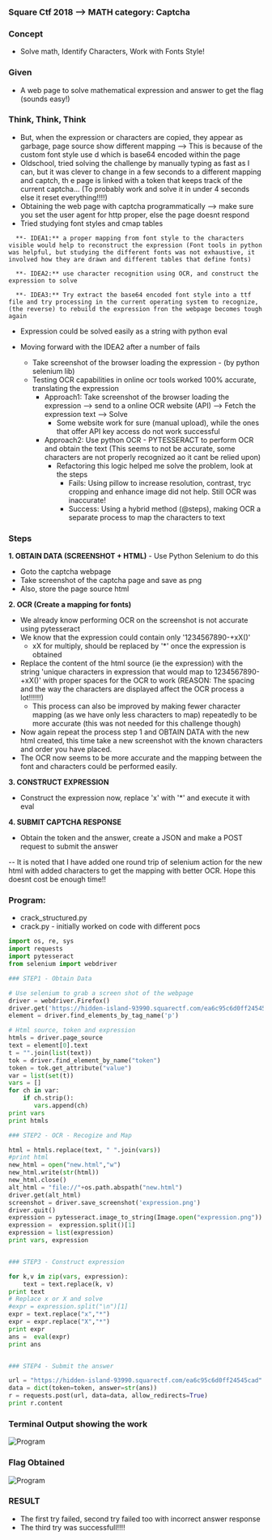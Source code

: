 ### Square Ctf 2018 --> MATH category: Captcha
  
### Concept
* Solve math, Identify Characters, Work with Fonts Style!

### Given
* A web page to solve mathematical expression and answer to get the flag (sounds easy!)

### Think, Think, Think
* But, when the expression or characters are copied, they appear as garbage, page source show different mapping --> This is because of the custom font style use
d which is base64 encoded within the page
* Oldschool, tried solving the challenge by manually typing as fast as I can, but it was clever to change in a few seconds to a different mapping and captch, th
e page is linked with a token that keeps track of the current captcha... (To probably work and solve it in under 4 seconds else it reset everything!!!!)
* Obtaining the web page with captcha programmatically --> make sure you set the user agent for http proper, else the page doesnt respond
* Tried studying font styles and cmap tables
```
  **- IDEA1:** a proper mapping from font style to the characters visible would help to reconstruct the expression (Font tools in python was helpful, but studying the different fonts was not exhaustive, it involved how they are drawn and different tables that define fonts)
  
  **- IDEA2:** use character recognition using OCR, and construct the expression to solve
  
  **- IDEA3:** Try extract the base64 encoded font style into a ttf file and try processing in the current operating system to recognize, (the reverse) to rebuild the expression fron the webpage becomes tough again
```

* Expression could be solved easily as a string with python eval

* Moving forward with the IDEA2 after a number of fails
  * Take screenshot of the browser loading the expression - (by python selenium lib)
  * Testing OCR capabilities in online ocr tools worked 100% accurate, translating the expression
    - Approach1: Take screenshot of the browser loading the expression --> send to a online OCR website (API) --> Fetch the expression text --> Solve
      * Some website work for sure (manual upload), while the ones that offer API key access do not work successful
    - Approach2: Use python OCR - PYTESSERACT to perform OCR and obtain the text (This seems to not be accurate, some characters are not properly recognized ao it cant be relied upon) 
      * Refactoring this logic helped me solve the problem, look at the steps
        - Fails: Using pillow to increase resolution, contrast, tryc cropping and enhance image did not help. Still OCR was inaccurate!
        - Success: Using a hybrid method (@steps), making OCR a separate process to map the characters to text

### Steps
**1. OBTAIN DATA (SCREENSHOT + HTML)** - Use Python Selenium to do this
  * Goto the captcha webpage
  * Take screenshot of the captcha page and save as png
  * Also, store the page source html
  
**2. OCR (Create a mapping for fonts)**
  * We already know performing OCR on the screenshot is not accurate using pytesseract
  * We know that the expression could contain only '1234567890-+xX\()'    
    - xX for multiply, should be replaced by '*' once the expression is obtained
  * Replace the content of the html source (ie the expression) with the string 'unique characters in expression that would map to 1234567890-+xX\()' with proper spaces for the OCR to work (REASON: The spacing and the way the characters are displayed affect the OCR process a lot!!!!!!)
    - This process can also be improved by making fewer character mapping (as we have only less characters to map) repeatedly to be more accurate (this was not needed for this challenge though)
  * Now again repeat the process step 1 and OBTAIN DATA with the new html created, this time take a new screenshot with the known characters and order you have placed.
  * The OCR now seems to be more accurate and the mapping between the font and characters could be performed easily.
  
**3. CONSTRUCT EXPRESSION**
  * Construct the expression now, replace 'x' with '*' and execute it with eval
  
**4. SUBMIT CAPTCHA RESPONSE**
  * Obtain the token and the answer, create a JSON and make a POST request to submit the answer

-- It is noted that I have added one round trip of selenium action for the new html with added characters to get the mapping with better OCR. Hope this doesnt cost be enough time!!

### Program:
- crack_structured.py
- crack.py - initially worked on code with different pocs

```python
import os, re, sys
import requests
import pytesseract
from selenium import webdriver

### STEP1 - Obtain Data

# Use selenium to grab a screen shot of the webpage
driver = webdriver.Firefox()
driver.get('https://hidden-island-93990.squarectf.com/ea6c95c6d0ff24545cad')
element = driver.find_elements_by_tag_name('p')

# Html source, token and expression
htmls = driver.page_source
text = element[0].text
t = "".join(list(text))
tok = driver.find_element_by_name("token")
token = tok.get_attribute("value")
var = list(set(t))
vars = []
for ch in var:
    if ch.strip():
       vars.append(ch)
print vars
print htmls

### STEP2 - OCR - Recogize and Map

html = htmls.replace(text, " ".join(vars))
#print html
new_html = open("new.html","w")
new_html.write(str(html))
new_html.close()
alt_html = "file://"+os.path.abspath("new.html")
driver.get(alt_html)
screenshot = driver.save_screenshot('expression.png')
driver.quit()
expression = pytesseract.image_to_string(Image.open("expression.png"))
expression =  expression.split()[1]
expression = list(expression)
print vars, expression


### STEP3 - Construct expression

for k,v in zip(vars, expression):
    text = text.replace(k, v)
print text
# Replace x or X and solve
#expr = expression.split("\n")[1]
expr = text.replace("x","*")
expr = expr.replace("X","*")
print expr
ans =  eval(expr)
print ans


### STEP4 - Submit the answer

url = "https://hidden-island-93990.squarectf.com/ea6c95c6d0ff24545cad"
data = dict(token=token, answer=str(ans))
r = requests.post(url, data=data, allow_redirects=True)
print r.content
```

### Terminal Output showing the work

<img src="https://srinivas11789.github.io/SecurityNuggets/captureTheFlag/Miscellaneous/squareCtf2018/captcha/program_output.png" title="Program">

### Flag Obtained

<img src="https://srinivas11789.github.io/SecurityNuggets/captureTheFlag/Miscellaneous/squareCtf2018/captcha/flag_output.png" title="Program">

### RESULT
* The first try failed, second try failed too with incorrect answer response
* The third try was successfull!!!!
